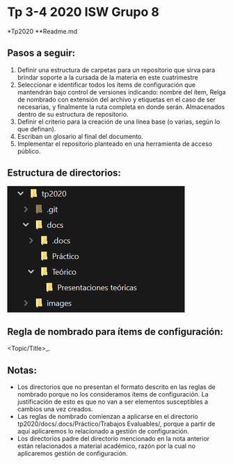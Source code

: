 # Tp 3-4 2020 ISW Grupo 8


*Tp2020
**Readme.md
## Pasos a seguir:

1. Definir una estructura de carpetas para un repositorio que sirva para brindar soporte a la cursada de la materia en este cuatrimestre
2. Seleccionar e identificar todos los ítems de configuración que mantendrán bajo control de versiones indicando: nombre del ítem, Relga de nombrado con extensión del archivo y etiquetas en el caso de ser necesarias, y finalmente la ruta completa en donde serán. Almacenados dentro de su estructura de repositorio.
3. Definir el criterio para la creación de una línea base (o varias, según lo que definan).
4. Escriban un glosario al final del documento.
5. Implementar el repositorio planteado en una herramienta de acceso público.

## Estructura de directorios:
![alt text][estructura]

[estructura]: https://github.com/ISW-Grupo8/tp2020/blob/master/images/estructura.png "Arbol de directorios"

## Regla de nombrado para ítems de configuración:
<Topic/Title>_<date>.<extension>

## Notas: 
- Los directorios que no presentan el formato descrito en las reglas de nombrado porque no los consideramos ítems de configuración. 
La justificación de esto es que no van a ser elementos susceptibles a cambios una vez creados.
- Las reglas de nombrado comienzan a aplicarse en el directorio tp2020/docs/.docs/Práctico/Trabajos Evaluables/, porque a partir de aquí 
aplicaremos lo relacionado a gestión de configuración.
- Los directorios padre del directorio mencionado en la nota anterior están relacionados a material académico, razón por la cual no
aplicaremos gestión de configuración.
